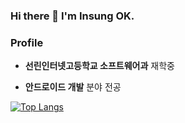 ### Hi there 👋 I'm Insung OK.

### Profile

* __선린인터넷고등학교 소프트웨어과__ 재학중

* __안드로이드 개발__ 분야 전공


[![Top Langs](https://github-readme-stats.vercel.app/api/top-langs/?username=inseong04&layout=compact)](https://github.com/anuraghazra/github-readme-stats)
